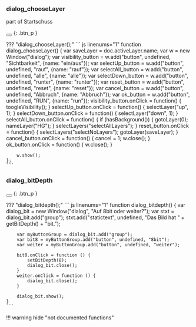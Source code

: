 ### dialog_chooseLayer
part of Startschuss

<button class="btn" data-clipboard-text="dialog_chooseLayer();"></button>
{: .btn_p }

??? "dialog_chooseLayer();"
    ``` js linenums="1"
    function  dialog_chooseLayer() {
        var saveLayer = doc.activeLayer.name;
        var w = new Window("dialog");
        var visibility_button = w.add("button", undefined, "Sichtbarkeit", {name: "ein/aus"});
        var selectUp_button = w.add("button", undefined, "rauf", {name: "rauf"});
        var selectAll_button = w.add("button", undefined, "alle", {name: "alle"});
        var selectDown_button = w.add("button", undefined, "runter", {name: "runter"});
        var reset_button = w.add("button", undefined, "reset", {name: "reset"});
        var cancel_button = w.add("button", undefined, "Abbruch", {name: "Abbruch"});
        var ok_button = w.add("button", undefined, "RUN", {name: "run"});
        visibility_button.onClick = function() {
            toogleVisibility();
        }
        selectUp_button.onClick = function() {
            selectLayer("up", 1);
        }
        selectDown_button.onClick = function() {
            selectLayer("down", 1);
        }
        selectAll_button.onClick = function() {
            if (hasBackground()) {
                gotoLayer(0);
                nameLayer("HG");
            }
            selectLayers("selectAllLayers");
        }
        reset_button.onClick = function() {
            selectLayers("selectNoLayers");
            gotoLayer(saveLayer);
        }
        cancel_button.onClick = function() {
            cancel = 1;
            w.close();
        }
        ok_button.onClick = function() {
            w.close();
        }
    
        w.show();
    };
    ```

[](file:///Users/simon/Arbeit/GitHub/SimonScript/source/_functions/dialog/dialog_chooseLayer.js)

### dialog_bitDepth

<button class="btn" data-clipboard-text="dialog_bitdepth();"></button>
{: .btn_p }

??? "dialog_bitdepth();"
    ``` js linenums="1"
    function dialog_bitdepth() {
        var dialog_bit = new Window("dialog", "Auf 8bit oder weiter?");
        var stxt = dialog_bit.add("group");
        stxt.add("statictext", undefined, "Das Bild hat " + getBitDepth() + "bit.");
    
        var myButtonGroup = dialog_bit.add("group");
        var bit8 = myButtonGroup.add("button", undefined, "8bit");
        var weiter = myButtonGroup.add("button", undefined, "weiter");
    
        bit8.onClick = function () {
            setBitDepth(8);
            dialog_bit.close();
        }
        weiter.onClick = function () {
            dialog_bit.close();
        }
    
        dialog_bit.show();
    }
    ```

[](file:///Users/simon/Arbeit/GitHub/SimonScript/source/_functions/dialog/dialog_bitDepth.js)

!!! warning hide "not documented functions"
